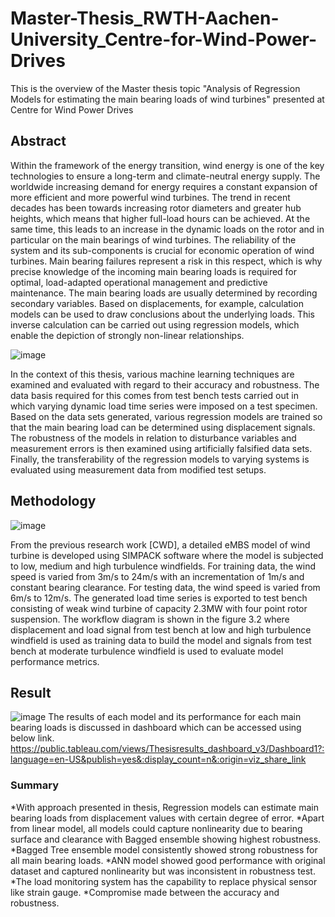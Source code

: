 # Master-Thesis_RWTH-Aachen-University_Centre-for-Wind-Power-Drives
This is the overview of the Master thesis topic "Analysis of Regression Models for estimating the main bearing loads of wind turbines" presented at Centre for Wind Power Drives

## Abstract 
Within the framework of the energy transition, wind energy is one of the key technologies to ensure a long-term and climate-neutral energy supply. The worldwide increasing demand for energy requires a constant expansion of more efficient and more powerful wind turbines. The trend in recent decades has been towards increasing rotor diameters and greater hub heights, which means that higher full-load hours can be achieved. At the same time, this leads to an increase in the dynamic loads on the rotor and in particular on the main bearings of wind turbines. The reliability of the system and its sub-components is crucial for economic operation of wind turbines. Main bearing failures represent a risk in this respect, which is why precise knowledge of the incoming main bearing loads is required for optimal, load-adapted operational management and predictive maintenance. The main bearing loads are usually determined by recording secondary variables. Based on displacements, for example, calculation models can be used to draw conclusions about the underlying loads. This inverse calculation can be carried out using regression models, which enable the depiction of strongly non-linear relationships.

![image](https://user-images.githubusercontent.com/102762042/189150474-d1d3fc78-1a7e-4622-a0da-ed764bc2332b.png)

In the context of this thesis, various machine learning techniques are examined and evaluated with regard to their accuracy and robustness. The data basis required for this comes from test bench tests carried out in which varying dynamic load time series were imposed on a test specimen. Based on the data sets generated, various regression models are trained so that the main bearing load can be determined using displacement signals. The robustness of the models in relation to disturbance variables and measurement errors is then examined using artificially falsified data sets. Finally, the transferability of the regression models to varying systems is evaluated using measurement data from modified test setups.

## Methodology

![image](https://user-images.githubusercontent.com/102762042/189152684-90a3920e-29b4-4e7e-97ba-5254dffd6c5e.png)

From the previous research work [CWD], a detailed eMBS model of wind turbine is developed using SIMPACK software where the model is subjected to low, medium and high turbulence windfields. For training data, the wind speed is varied from 3m/s to 24m/s with an incrementation of 1m/s and constant bearing clearance. For testing data, the wind speed is varied from 6m/s to 12m/s. The generated load time series is exported to test bench consisting of weak wind turbine of capacity 2.3MW with four point rotor suspension. 
The workflow diagram is shown in the figure 3.2 where displacement and load signal from test bench at low and high turbulence windfield is used as training data to build the model and signals from test bench at moderate turbulence windfield is used to evaluate model performance metrics.  

## Result
![image](https://user-images.githubusercontent.com/102762042/189153004-3bafd60b-79dc-4717-8482-0f3d8af30548.png)
The results of each model and its performance for each main bearing loads is discussed in dashboard which can be accessed using below link.
https://public.tableau.com/views/Thesisresults_dashboard_v3/Dashboard1?:language=en-US&publish=yes&:display_count=n&:origin=viz_share_link

### Summary
*With approach presented in thesis, Regression models can estimate main bearing loads from displacement values with certain degree of error.
*Apart from linear model, all models could capture nonlinearity due to bearing surface and clearance with Bagged ensemble showing highest robustness.
*Bagged Tree ensemble model consistently showed strong robustness for all main bearing loads.
*ANN model showed good performance with original dataset and captured nonlinearity but was inconsistent in robustness test.
*The load monitoring system has the capability to replace physical sensor like strain gauge.
*Compromise made between the accuracy and robustness.



